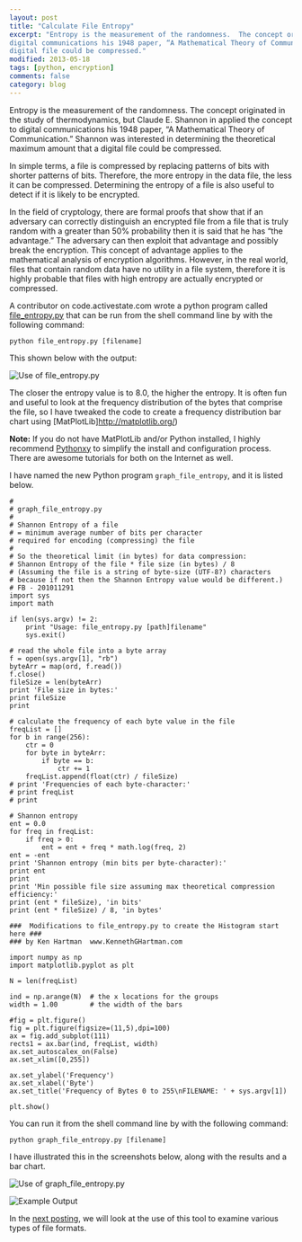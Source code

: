 ```yaml
---
layout: post
title: "Calculate File Entropy"
excerpt: "Entropy is the measurement of the randomness.  The concept originated in the study of thermodynamics, but Claude E. Shannon in applied the concept to
digital communications his 1948 paper, “A Mathematical Theory of Communication.” Shannon was interested in determining the theoretical maximum amount that a
digital file could be compressed."
modified: 2013-05-18
tags: [python, encryption]
comments: false
category: blog
---
```


Entropy is the measurement of the randomness.  The concept originated in the study of thermodynamics, but Claude E. Shannon in applied the concept to digital communications his 1948 paper, “A Mathematical Theory of Communication.”  Shannon was interested in determining the theoretical maximum amount that a digital file could be compressed.

In simple terms, a file is compressed by replacing patterns of bits with shorter patterns of bits.  Therefore, the more entropy in the data file, the less it can be compressed.  Determining the entropy of a file is also useful to detect if it is likely to be encrypted.

In the field of cryptology, there are formal proofs that show that if an adversary can correctly distinguish an encrypted file from a file that is truly random with a greater than 50% probability then it is said that he has “the advantage.”  The adversary can then exploit that advantage and possibly break the encryption.  This concept of advantage applies to the mathematical analysis of encryption algorithms.  However, in the real world, files that contain random data have no utility in a file system, therefore it is highly probable that files with high entropy are actually encrypted or compressed.

A contributor on code.activestate.com wrote a python program called [file_entropy.py](http://code.activestate.com/recipes/577476-shannon-entropy-calculation/) that can be run from the shell command line by with the following command:

```
python file_entropy.py [filename]
```

This shown below with the output:

![Use of file_entropy.py](/images/Use-of-file_entropy.py_.png)

The closer the entropy value is to 8.0, the higher the entropy.  It is often fun and useful to look at the frequency distribution of the bytes that comprise the file, so I have tweaked the code to create a frequency distribution bar chart using [MatPlotLib]http://matplotlib.org/)

**Note:**  If you do not have MatPlotLib and/or Python installed, I highly recommend [Pythonxy](http://code.google.com/p/pythonxy/)  to simplify the install and configuration process.  There are awesome tutorials for both on the Internet as well.

I have named the new Python program `graph_file_entropy`, and it is listed below.

```
#
# graph_file_entropy.py
#
# Shannon Entropy of a file
# = minimum average number of bits per character
# required for encoding (compressing) the file
#
# So the theoretical limit (in bytes) for data compression:
# Shannon Entropy of the file * file size (in bytes) / 8
# (Assuming the file is a string of byte-size (UTF-8?) characters
# because if not then the Shannon Entropy value would be different.)
# FB - 201011291
import sys
import math

if len(sys.argv) != 2:
    print "Usage: file_entropy.py [path]filename"
    sys.exit()

# read the whole file into a byte array
f = open(sys.argv[1], "rb")
byteArr = map(ord, f.read())
f.close()
fileSize = len(byteArr)
print 'File size in bytes:'
print fileSize
print

# calculate the frequency of each byte value in the file
freqList = []
for b in range(256):
    ctr = 0
    for byte in byteArr:
        if byte == b:
            ctr += 1
    freqList.append(float(ctr) / fileSize)
# print 'Frequencies of each byte-character:'
# print freqList
# print

# Shannon entropy
ent = 0.0
for freq in freqList:
    if freq > 0:
        ent = ent + freq * math.log(freq, 2)
ent = -ent
print 'Shannon entropy (min bits per byte-character):'
print ent
print
print 'Min possible file size assuming max theoretical compression efficiency:'
print (ent * fileSize), 'in bits'
print (ent * fileSize) / 8, 'in bytes'

###  Modifications to file_entropy.py to create the Histogram start here ###
### by Ken Hartman  www.KennethGHartman.com

import numpy as np
import matplotlib.pyplot as plt

N = len(freqList)

ind = np.arange(N)  # the x locations for the groups
width = 1.00        # the width of the bars

#fig = plt.figure()
fig = plt.figure(figsize=(11,5),dpi=100)
ax = fig.add_subplot(111)
rects1 = ax.bar(ind, freqList, width)
ax.set_autoscalex_on(False)
ax.set_xlim([0,255])

ax.set_ylabel('Frequency')
ax.set_xlabel('Byte')
ax.set_title('Frequency of Bytes 0 to 255\nFILENAME: ' + sys.argv[1])

plt.show()
```

You can run it from the shell command line by with the following command:

```
python graph_file_entropy.py [filename]
```

I have illustrated this in the screenshots below, along with the results and a bar chart.

![Use of graph_file_entropy.py](/images/Use-of-graph_file_entropy.py_.png)

![Example Output](/images/TestDoc.TXT-1024x464.png)

In the [next posting](/blog/shannon-entropy-of-various-file-formats/), we will look at the use of this tool to examine various types of file formats.
